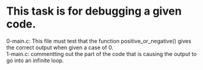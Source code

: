 # This task is for debugging a given code.  

0-main.c:  This file must test that the function positive_or_negative() gives the correct output when given a case of 0.  
1-main.c: commentting out the part of the code that is causing the output to go into an infinite loop.
